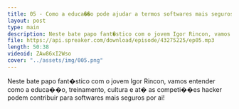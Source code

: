 ```yaml
---
title: 05 - Como a educa��o pode ajudar a termos softwares mais seguros?
layout: post
type: main
description: Neste bate papo fant�stico com o jovem Igor Rincon, vamos entender como a educa��o, treinamento, cultura e at� as competi��es hacker podem contribuir para softwares mais seguros por ai!
file: https://api.spreaker.com/download/episode/43275225/ep05.mp3
length: 50:38
videoid: ZAw86xI2Wso
cover: "../assets/img/005.png"
---
```


Neste bate papo fant�stico com o jovem Igor Rincon, vamos entender como a educa��o, treinamento, cultura e at� as competi��es hacker podem contribuir para softwares mais seguros por ai!